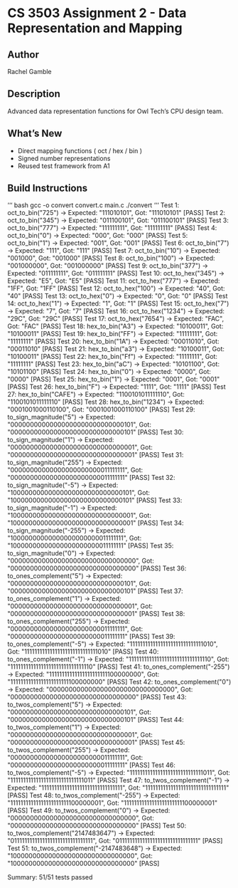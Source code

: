 # CS 3503 Assignment 2 - Data Representation and Mapping

 ## Author
Rachel Gamble

 ## Description
 Advanced data representation functions for Owl Tech’s CPU design team.

## What’s New
- Direct mapping functions ( oct / hex / bin )
- Signed number representations
- Reused test framework from A1

## Build Instructions
‘‘‘ bash
gcc -o convert convert.c main.c
./convert
‘‘‘
Test 1: oct_to_bin("725") -> Expected: "111010101", Got: "111010101" [PASS]
Test 2: oct_to_bin("345") -> Expected: "011100101", Got: "011100101" [PASS]
Test 3: oct_to_bin("777") -> Expected: "111111111", Got: "111111111" [PASS]
Test 4: oct_to_bin("0") -> Expected: "000", Got: "000" [PASS]
Test 5: oct_to_bin("1") -> Expected: "001", Got: "001" [PASS]
Test 6: oct_to_bin("7") -> Expected: "111", Got: "111" [PASS]
Test 7: oct_to_bin("10") -> Expected: "001000", Got: "001000" [PASS]
Test 8: oct_to_bin("100") -> Expected: "001000000", Got: "001000000" [PASS]
Test 9: oct_to_bin("377") -> Expected: "011111111", Got: "011111111" [PASS]
Test 10: oct_to_hex("345") -> Expected: "E5", Got: "E5" [PASS]
Test 11: oct_to_hex("777") -> Expected: "1FF", Got: "1FF" [PASS]
Test 12: oct_to_hex("100") -> Expected: "40", Got: "40" [PASS]
Test 13: oct_to_hex("0") -> Expected: "0", Got: "0" [PASS]
Test 14: oct_to_hex("1") -> Expected: "1", Got: "1" [PASS]
Test 15: oct_to_hex("7") -> Expected: "7", Got: "7" [PASS]
Test 16: oct_to_hex("1234") -> Expected: "29C", Got: "29C" [PASS]
Test 17: oct_to_hex("7654") -> Expected: "FAC", Got: "FAC" [PASS]
Test 18: hex_to_bin("A3") -> Expected: "10100011", Got: "10100011" [PASS]
Test 19: hex_to_bin("FF") -> Expected: "11111111", Got: "11111111" [PASS]
Test 20: hex_to_bin("1A") -> Expected: "00011010", Got: "00011010" [PASS]
Test 21: hex_to_bin("a3") -> Expected: "10100011", Got: "10100011" [PASS]
Test 22: hex_to_bin("Ff") -> Expected: "11111111", Got: "11111111" [PASS]
Test 23: hex_to_bin("aC") -> Expected: "10101100", Got: "10101100" [PASS]
Test 24: hex_to_bin("0") -> Expected: "0000", Got: "0000" [PASS]
Test 25: hex_to_bin("1") -> Expected: "0001", Got: "0001" [PASS]
Test 26: hex_to_bin("F") -> Expected: "1111", Got: "1111" [PASS]
Test 27: hex_to_bin("CAFE") -> Expected: "1100101011111110", Got: "1100101011111110" [PASS]
Test 28: hex_to_bin("1234") -> Expected: "0001001000110100", Got: "0001001000110100" [PASS]
Test 29: to_sign_magnitude("5") -> Expected: "00000000000000000000000000000101", Got: "00000000000000000000000000000101" [PASS]
Test 30: to_sign_magnitude("1") -> Expected: "00000000000000000000000000000001", Got: "00000000000000000000000000000001" [PASS]
Test 31: to_sign_magnitude("255") -> Expected: "00000000000000000000000011111111", Got: "00000000000000000000000011111111" [PASS]
Test 32: to_sign_magnitude("-5") -> Expected: "10000000000000000000000000000101", Got: "10000000000000000000000000000101" [PASS]
Test 33: to_sign_magnitude("-1") -> Expected: "10000000000000000000000000000001", Got: "10000000000000000000000000000001" [PASS]
Test 34: to_sign_magnitude("-255") -> Expected: "10000000000000000000000011111111", Got: "10000000000000000000000011111111" [PASS]
Test 35: to_sign_magnitude("0") -> Expected: "00000000000000000000000000000000", Got: "00000000000000000000000000000000" [PASS]
Test 36: to_ones_complement("5") -> Expected: "00000000000000000000000000000101", Got: "00000000000000000000000000000101" [PASS]
Test 37: to_ones_complement("1") -> Expected: "00000000000000000000000000000001", Got: "00000000000000000000000000000001" [PASS]
Test 38: to_ones_complement("255") -> Expected: "00000000000000000000000011111111", Got: "00000000000000000000000011111111" [PASS]
Test 39: to_ones_complement("-5") -> Expected: "11111111111111111111111111111010", Got: "11111111111111111111111111111010" [PASS]
Test 40: to_ones_complement("-1") -> Expected: "11111111111111111111111111111110", Got: "11111111111111111111111111111110" [PASS]
Test 41: to_ones_complement("-255") -> Expected: "11111111111111111111111100000000", Got: "11111111111111111111111100000000" [PASS]
Test 42: to_ones_complement("0") -> Expected: "00000000000000000000000000000000", Got: "00000000000000000000000000000000" [PASS]
Test 43: to_twos_complement("5") -> Expected: "00000000000000000000000000000101", Got: "00000000000000000000000000000101" [PASS]
Test 44: to_twos_complement("1") -> Expected: "00000000000000000000000000000001", Got: "00000000000000000000000000000001" [PASS]
Test 45: to_twos_complement("255") -> Expected: "00000000000000000000000011111111", Got: "00000000000000000000000011111111" [PASS]
Test 46: to_twos_complement("-5") -> Expected: "11111111111111111111111111111011", Got: "11111111111111111111111111111011" [PASS]
Test 47: to_twos_complement("-1") -> Expected: "11111111111111111111111111111111", Got: "11111111111111111111111111111111" [PASS]
Test 48: to_twos_complement("-255") -> Expected: "11111111111111111111111100000001", Got: "11111111111111111111111100000001" [PASS]
Test 49: to_twos_complement("0") -> Expected: "00000000000000000000000000000000", Got: "00000000000000000000000000000000" [PASS]
Test 50: to_twos_complement("2147483647") -> Expected: "01111111111111111111111111111111", Got: "01111111111111111111111111111111" [PASS]
Test 51: to_twos_complement("-2147483648") -> Expected: "10000000000000000000000000000000", Got: "10000000000000000000000000000000" [PASS]

Summary: 51/51 tests passed
